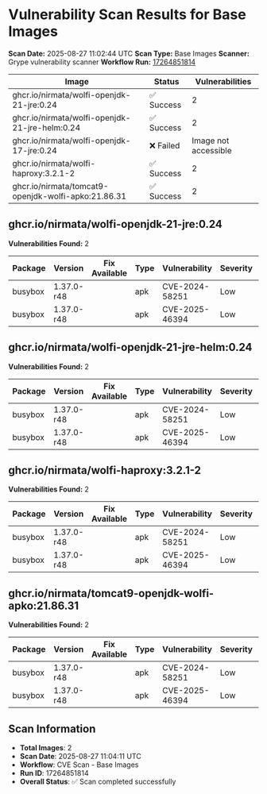 # Vulnerability Scan Results for Base Images

**Scan Date:** 2025-08-27 11:02:44 UTC
**Scan Type:** Base Images
**Scanner:** Grype vulnerability scanner
**Workflow Run:** [17264851814](https://github.com/nirmata/nch-release-management/actions/runs/17264851814)

| Image | Status | Vulnerabilities |
|-------|--------|----------------|
| ghcr.io/nirmata/wolfi-openjdk-21-jre:0.24 | ✅ Success | 2 |
| ghcr.io/nirmata/wolfi-openjdk-21-jre-helm:0.24 | ✅ Success | 2 |
| ghcr.io/nirmata/wolfi-openjdk-17-jre:0.24 | ❌ Failed | Image not accessible |
| ghcr.io/nirmata/wolfi-haproxy:3.2.1-2 | ✅ Success | 2 |
| ghcr.io/nirmata/tomcat9-openjdk-wolfi-apko:21.86.31 | ✅ Success | 2 |

## ghcr.io/nirmata/wolfi-openjdk-21-jre:0.24

**Vulnerabilities Found:** 2

| Package | Version | Fix Available | Type | Vulnerability | Severity | Published Date |
|---------|---------|---------------|------|---------------|----------|----------------|
| busybox | 1.37.0-r48 |  | apk | CVE-2024-58251 | Low | 2025-04-23 |
| busybox | 1.37.0-r48 |  | apk | CVE-2025-46394 | Low | 2025-04-23 |

## ghcr.io/nirmata/wolfi-openjdk-21-jre-helm:0.24

**Vulnerabilities Found:** 2

| Package | Version | Fix Available | Type | Vulnerability | Severity | Published Date |
|---------|---------|---------------|------|---------------|----------|----------------|
| busybox | 1.37.0-r48 |  | apk | CVE-2024-58251 | Low | 2025-04-23 |
| busybox | 1.37.0-r48 |  | apk | CVE-2025-46394 | Low | 2025-04-23 |

## ghcr.io/nirmata/wolfi-haproxy:3.2.1-2

**Vulnerabilities Found:** 2

| Package | Version | Fix Available | Type | Vulnerability | Severity | Published Date |
|---------|---------|---------------|------|---------------|----------|----------------|
| busybox | 1.37.0-r48 |  | apk | CVE-2024-58251 | Low | CVE (date unavailable) |
| busybox | 1.37.0-r48 |  | apk | CVE-2025-46394 | Low | CVE (date unavailable) |

## ghcr.io/nirmata/tomcat9-openjdk-wolfi-apko:21.86.31

**Vulnerabilities Found:** 2

| Package | Version | Fix Available | Type | Vulnerability | Severity | Published Date |
|---------|---------|---------------|------|---------------|----------|----------------|
| busybox | 1.37.0-r48 |  | apk | CVE-2024-58251 | Low | CVE (date unavailable) |
| busybox | 1.37.0-r48 |  | apk | CVE-2025-46394 | Low | CVE (date unavailable) |

## Scan Information
- **Total Images**: 2
- **Scan Date**: 2025-08-27 11:04:11 UTC
- **Workflow**: CVE Scan - Base Images
- **Run ID**: 17264851814
- **Overall Status**: ✅ Scan completed successfully
